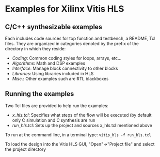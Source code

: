 # Examples for Xilinx Vitis HLS

## C/C++ synthesizable examples

Each includes code sources for top function and testbench, a README, Tcl files.  They are organized in categories denoted by the prefix of the directory in which they reside:
* _Coding_: Common coding styles for loops, arrays, etc...
* _Algorithms_: Math and DSP examples
* _Interface_: Manage block connectivity to other blocks
* _Libraries_: Using libraries included in HLS
* _Misc._: Other examples such are RTL blackboxes

## Running the examples
Two Tcl files are provided to help run the examples:
* _x_hls.tcl_: Specifies what steps of the flow will be executed (by default only C simulation and C synthesis are run
* _run_hls.tcl_: Sets up the project and sources x_hls.tcl mentioned above

To run at the command line, in a terminal type:
`vitis_hls -f run_hls.tcl`

To load the design into the Vitis HLS GUI, "Open"->"Project file" and select the project directory
